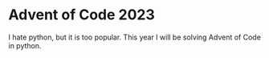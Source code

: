 # Advent of Code 2023
I hate python, but it is too popular. This year I will be solving Advent of Code in python.
